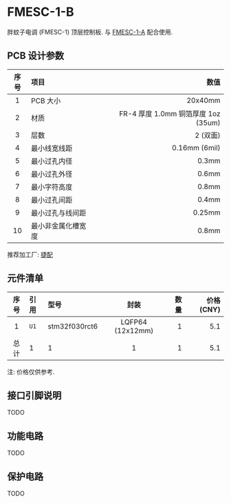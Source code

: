 # FMESC-1-B

胖蚊子电调 (FMESC-1) 顶层控制板.  与 [FMESC-1-A](../fmesc-1-a/) 配合使用.


## PCB 设计参数

| 序号 | 项目 | 数值 |
| :--: | :-- | ---: |
| 1 | PCB 大小 | 20x40mm |
| 2 | 材质 | FR-4 厚度 1.0mm 铜箔厚度 1oz (35um) |
| 3 | 层数 | 2 (双面) |
| 4 | 最小线宽线距 | 0.16mm (6mil) |
| 5 | 最小过孔内径 | 0.3mm |
| 6 | 最小过孔外径 | 0.6mm |
| 7 | 最小字符高度 | 0.8mm |
| 8 | 最小过孔间距 | 0.4mm |
| 9 | 最小过孔与线间距 | 0.25mm |
| 10 | 最小非金属化槽宽度 | 0.8mm |

推荐加工厂: [捷配](https://www.jiepei.com/)


## 元件清单

| 序号 | 引用 | 型号 | 封装 | 数量 | 价格 (CNY) |
| :--: | :-- | :--- | :--: | --: | ---------: |
| 1 | `U1` | stm32f030rct6 | LQFP64 (12x12mm) | 1 | 5.1 |
| 总计 | 1 | 1 | 1 | 1 | 5.1 |

注: 价格仅供参考.


## 接口引脚说明

TODO


## 功能电路

TODO


## 保护电路

TODO
